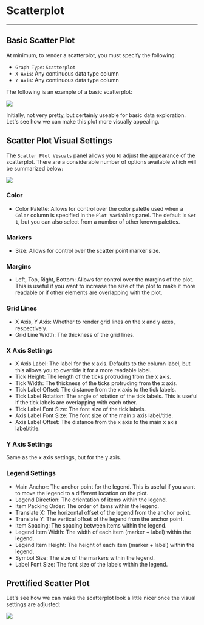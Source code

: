 # Scatterplot

---

## Basic Scatter Plot

At minimum, to render a scatterplot, you must specify the following:
- `Graph Type`: `Scatterplot`
- `X Axis`: Any continuous data type column
- `Y Axis`: Any continuous data type column

The following is an example of a basic scatterplot:

<img src="../../../assets/img/Tutorial/DataViz/4_Scatter_Plot/DataViz_Plot_ScatterPlot_Basic.png">

Initially, not very pretty, but certainly useable for basic data exploration. Let's see how we can make this plot more visually appealing.

## Scatter Plot Visual Settings

The `Scatter Plot Visuals` panel allows you to adjust the appearance of the scatterplot. There are a considerable number of options available which will be summarized below:

<img src="../../../assets/img/Tutorial/DataViz/4_Scatter_Plot/DataViz_Plot_ScatterPlot_Settings.png" />

### Color

- Color Palette: Allows for control over the color palette used when a `Color` column is specified in the `Plot Variables` panel. The default is `Set 1`, but you can also select from a number of other known palettes.

### Markers

- Size: Allows for control over the scatter point marker size.

### Margins

- Left, Top, Right, Bottom: Allows for control over the margins of the plot. This is useful if you want to increase the size of the plot to make it more readable or if other elements are overlapping with the plot.

### Grid Lines

- X Axis, Y Axis: Whether to render grid lines on the x and y axes, respectively.
- Grid Line Width: The thickness of the grid lines.

### X Axis Settings

- X Axis Label: The label for the x axis. Defaults to the column label, but this allows you to override it for a more readable label.
- Tick Height: The length of the ticks protruding from the x axis.
- Tick Width: The thickness of the ticks protruding from the x axis.
- Tick Label Offset: The distance from the x axis to the tick labels.
- Tick Label Rotation: The angle of rotation of the tick labels. This is useful if the tick labels are overlapping with each other.
- Tick Label Font Size: The font size of the tick labels.
- Axis Label Font Size: The font size of the main x axis label/title.
- Axis Label Offset: The distance from the x axis to the main x axis label/title.

### Y Axis Settings

Same as the x axis settings, but for the y axis.

### Legend Settings

- Main Anchor: The anchor point for the legend. This is useful if you want to move the legend to a different location on the plot.
- Legend Direction: The orientation of items within the legend.
- Item Packing Order: The order of items within the legend.
- Translate X: The horizontal offset of the legend from the anchor point.
- Translate Y: The vertical offset of the legend from the anchor point.
- Item Spacing: The spacing between items within the legend.
- Legend Item Width: The width of each item (marker + label) within the legend.
- Legend Item Height: The height of each item (marker + label) within the legend.
- Symbol Size: The size of the markers within the legend.
- Label Font Size: The font size of the labels within the legend.

## Prettified Scatter Plot

Let's see how we can make the scatterplot look a little nicer once the visual settings are adjusted:

<img src="../../../assets/img/Tutorial/DataViz/4_Scatter_Plot/DataViz_Plot_ScatterPlot_Prettified.png">
